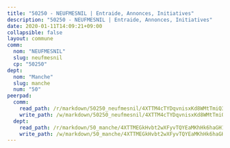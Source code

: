 ```yaml
---
title: "50250 - NEUFMESNIL | Entraide, Annonces, Initiatives"
description: "50250 - NEUFMESNIL | Entraide, Annonces, Initiatives"
date: 2020-01-11T14:09:21+09:00
collapsible: false
layout: commune
comm:
  nom: "NEUFMESNIL"
  slug: neufmesnil
  cp: "50250"
dept:
  nom: "Manche"
  slug: manche
  num: "50"
peerpad:
  comm:
    read_path: /r/markdown/50250_neufmesnil/4XTTM4cTYDqvnisxKd8WMtTmiQ35DA8MjnuKMcoeyThPGwUJX
    write_path: /w/markdown/50250_neufmesnil/4XTTM4cTYDqvnisxKd8WMtTmiQ35DA8MjnuKMcoeyThPGwUJX-K3TgTvf63UvSkxJrCjm7LciiXMbSXtD5BmK38GGWsNrbLjANmhSe3g5Y5tKRCCeeSWPyXnUrnYrAKq96zZhnRwhSqMy86tyGVXLdPJQK7T6U3QkPeKjowB1Q1Kp16ZLLxwZWSopF
  dept:
    read_path: /r/markdown/50_manche/4XTTMEGkHvbt2wXFyvTQYEaMKhHk6haGH1SzsRNevKgBDTuXr
    write_path: /w/markdown/50_manche/4XTTMEGkHvbt2wXFyvTQYEaMKhHk6haGH1SzsRNevKgBDTuXr-K3TgUSx1rwmRRLqHcTLLdo4dVfTRKvf94KKagmUFPevWSp2f9nuc6fJF25TtLArzK8teuQ5TvuAMqW38N2MYgT18hBoXtjmKX9WuSn2vkujmSJPp3gF4gsuMmfEM8Th4Ap94heFE
---
```


